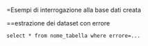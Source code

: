 =Esempi di interrogazione alla base dati creata

==estrazione dei dataset con errore
```
select * from nome_tabella where errore=...
``` 
